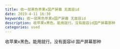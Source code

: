 ```yaml
---
title: 收一部黑色苹果x国产屏幕 无面容id
date: 2019-4-11 16:30
keywords: 收一部黑色苹果x国产屏幕 无面容id
description: 收苹果x黑色。能用就行。没有面容id国产屏幕那种
categories: used
---
```

<td class="t_f" id="postmessage_3463657">

收苹果x黑色。能用就行。没有面容id 国产屏幕那种<br/>
<img alt="" border="0" class="zoom" data-cf-modified-f0f316b7182bf9af8be9a0d5-="" file="http://www.flw.ph/data/appbyme/upload/image/201904/11/TAoUmYwpISlN.jpg" id="aimg_sQdIp" lazyloadthumb="1" onclick="" onmouseover="" src="http://www.flw.ph/data/appbyme/upload/image/201904/11/TAoUmYwpISlN.jpg"/><br/>
<br/>
</td>
